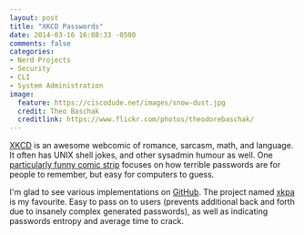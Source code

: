 ```yaml
---
layout: post
title: "XKCD Passwords"
date: 2014-03-16 16:08:33 -0500
comments: false
categories: 
- Nerd Projects
- Security
- CLI
- System Administration
image:
  feature: https://ciscodude.net/images/snow-dust.jpg
  credit: Theo Baschak
  creditlink: https://www.flickr.com/photos/theodorebaschak/
---
```

[XKCD](http://xkcd.com/) is an awesome webcomic of romance, sarcasm, math, and language. It often has UNIX shell jokes, and other sysadmin humour as well. One [particularly funny comic strip](http://xkcd.com/936/) focuses on how terrible passwords are for people to remember, but easy for computers to guess. 

I'm glad to see various implementations on [GitHub](https://github.com/search?q=xkcd+password&ref=opensearch). The project named [xkpa](https://github.com/beala/xkcd-password) is my favourite. Easy to pass on to users (prevents additional back and forth due to insanely complex generated passwords), as well as indicating passwords entropy and average time to crack.
